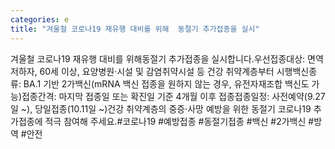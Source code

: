 ```yaml
---
categories: e
title: "겨울철 코로나19 재유행 대비를 위해  동절기 추가접종을 실시"
---
```

겨울철 코로나19 재유행 대비를 위해동절기 추가접종을 실시합니다.우선접종대상: 면역저하자, 60세 이상, 요양병원·시설 및 감염취약시설 등 건강 취약계층부터 시행백신종류: BA.1 기반 2가백신(mRNA 백신 접종을 원하지 않는 경우, 유전자재조합 백신도 가능)접종간격: 마지막 접종일 또는 확진일 기준 4개월 이후 접종접종일정: 사전예약(9.27일 ~), 당일접종(10.11일 ~)건강 취약계층의 중증·사망 예방을 위한 동절기 코로나19 추가접종에 적극 참여해 주세요.#코로나19 #예방접종 #동절기접종 #백신 #2가백신 #방역 #안전